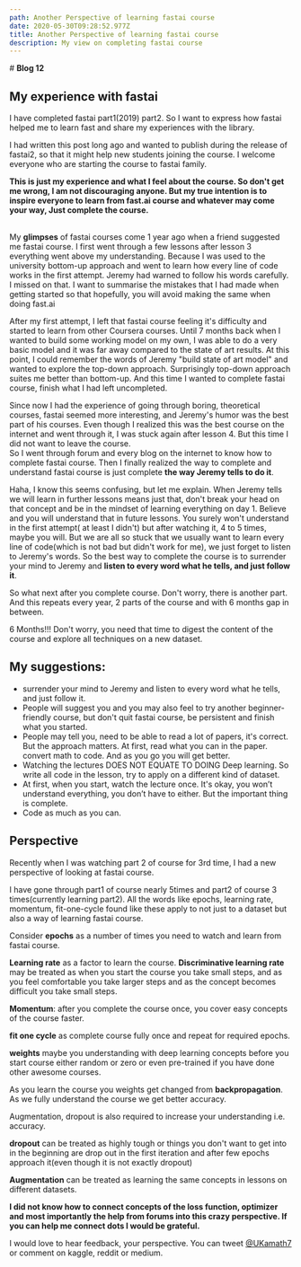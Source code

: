 ```yaml
---
path: Another Perspective of learning fastai course
date: 2020-05-30T09:28:52.977Z
title: Another Perspective of learning fastai course
description: My view on completing fastai course
---
```

\# **Blog 12**

## My experience with fastai

I have completed fastai part1(2019) part2. So I want to express how fastai helped me to learn fast and share my experiences with the library.

I had written this post long ago and wanted to publish during the release of fastai2, so that it might help new students joining the course. I welcome everyone who are starting the course to fastai family.

**This is just my experience and what I feel about the course. So don't get me wrong, I am not discouraging anyone. But my true intention is to inspire everyone to learn from fast.ai course and whatever may come your way, Just complete the course.**

\
My **glimpses** of fastai courses come 1 year ago when a friend suggested me fastai course. I first went through a few lessons after lesson 3 everything went above my understanding. Because I was used to the university bottom-up approach and went to learn how every line of code works in the first attempt. Jeremy had warned to follow his words carefully. I missed on that. I want to summarise the mistakes that I had made when getting started so that hopefully, you will avoid making the same when doing fast.ai

After my first attempt, I left that fastai course feeling it's difficulty and started to learn from other Coursera courses. Until 7 months back when I wanted to build some working model on my own, I was able to do a very basic model and it was far away compared to the state of art results. At this point, I could remember the words of Jeremy "build state of art model" and wanted to explore the top-down approach. Surprisingly top-down approach suites me better than bottom-up. And this time I wanted to complete fastai course, finish what I had left uncompleted.

Since now I had the experience of going through boring, theoretical courses, fastai seemed more interesting, and Jeremy's humor was the best part of his courses. Even though I realized this was the best course on the internet and went through it, I was stuck again after lesson 4. But this time I did not want to leave the course.\
So I went through forum and every blog on the internet to know how to complete fastai course. Then I finally realized the way to complete and understand fastai course is just complete **the way Jeremy tells to do it**. 

Haha, I know this seems confusing, but let me explain. When Jeremy tells we will learn in further lessons means just that, don't break your head on that concept and be in the mindset of learning everything on day 1. Believe and you will understand that in future lessons. You surely won't understand in the first attempt( at least I didn't) but after watching it, 4 to 5 times, maybe you will. But we are all so stuck that we usually want to learn every line of code(which is not bad but didn't work for me), we just forget to listen to Jeremy's words. So the best way to complete the course is to surrender your mind to Jeremy and **listen to every word what he tells, and just follow it**. 

So what next after you complete course. Don't worry, there is another part. And this repeats every year, 2 parts of the course and with 6 months gap in between. 

6 Months!!! Don't worry, you need that time to digest the content of the course and explore all techniques on a new dataset. 

## My suggestions:

* surrender your mind to Jeremy and listen to every word what he tells, and just follow it.
* People will suggest you and you may also feel to try another beginner-friendly course, but don't quit fastai course, be persistent and finish what you started.
* People may tell you, need to be able to read a lot of papers, it's correct. But the approach matters. At first, read what you can in the paper. convert math to code. And as you go you will get better.
* Watching the lectures DOES NOT EQUATE TO DOING Deep learning. So write all code in the lesson, try to apply on a different kind of dataset.
* At first, when you start, watch the lecture once. It's okay, you won’t understand everything, you don’t have to either. But the important thing is complete.
* Code as much as you can.



## Perspective

Recently when I was watching part 2 of course for 3rd time, I had a new perspective of looking at fastai course.

I have gone through part1 of course nearly 5times and part2 of course 3 times(currently learning part2). All the words like epochs, learning rate, momentum, fit-one-cycle found like these apply to not just to a dataset but also a way of learning fastai course.

Consider **epochs** as a number of times you need to watch and learn from fastai course.

**Learning rate** as a factor to learn the course. **Discriminative learning rate** may be treated as when you start the course you take small steps, and as you feel comfortable you take larger steps and as the concept becomes difficult you take small steps.

**Momentum**: after you complete the course once, you cover easy concepts of the course faster.

**fit one cycle** as complete course fully once and repeat for required epochs.

**weights** maybe you understanding with deep learning concepts before you start course either random or zero or even pre-trained if you have done other awesome courses.

As you learn the course you weights get changed from **backpropagation**. As we fully understand the course we get better accuracy. 

Augmentation, dropout is also required to increase your understanding i.e. accuracy. 

**dropout** can be treated as highly tough or things you don't want to get into in the beginning are drop out in the first iteration and after few epochs approach it(even though it is not exactly dropout)

**Augmentation** can be treated as learning the same concepts in lessons on different datasets.

**I did not know how to connect concepts of the loss function, optimizer and most importantly the help from forums into this crazy perspective. If you can help me connect dots I would be grateful.**

I would love to hear feedback, your perspective. You can tweet [@UKamath7](https://twitter.com/UKamath7) or comment on kaggle, reddit or medium.

